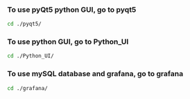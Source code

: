 ### To use pyQt5 python GUI, go to pyqt5
```bash
cd ./pyqt5/
```

### To use python GUI, go to Python_UI
```bash
cd ./Python_UI/
```

### To use mySQL database and grafana, go to grafana
```bash
cd ./grafana/
```
